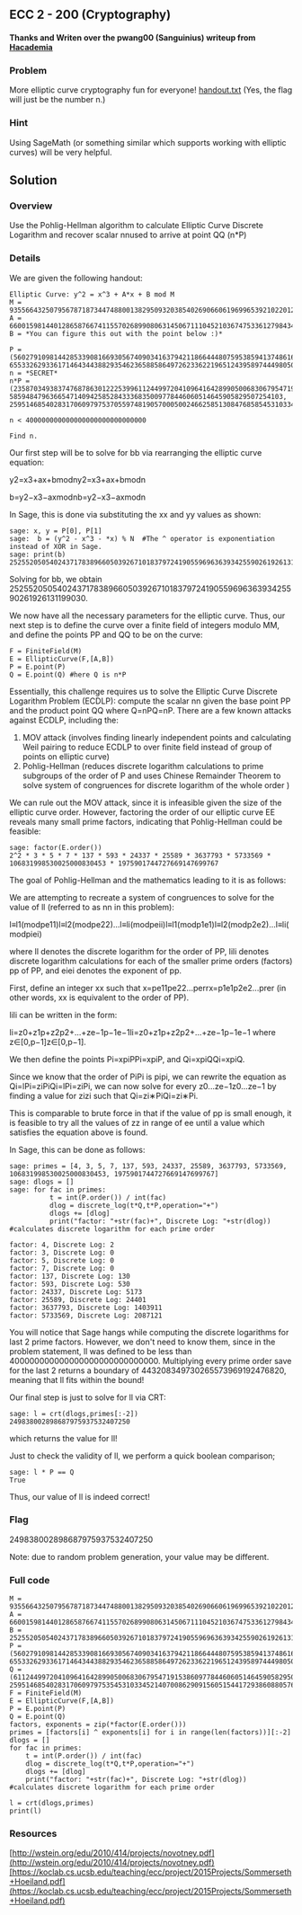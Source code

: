 ## ECC 2 - 200 (Cryptography)

#### Thanks and Writen over the pwang00 (Sanguinius) writeup from [Hacademia](https://hgarrereyn.gitbooks.io/th3g3ntl3man-ctf-writeups/2017/picoCTF_2017/problems/cryptography/ECC2/ECC2.html)

### Problem

More elliptic curve cryptography fun for everyone!  [handout.txt](https://webshell2017.picoctf.com/static/3a2d620286b527a0c022e8726160c907/handout.txt)  (Yes, the flag will just be the number n.)

### Hint

Using SageMath (or something similar which supports working with elliptic curves) will be very helpful.

## Solution

### Overview

Use the Pohlig-Hellman algorithm to calculate Elliptic Curve Discrete Logarithm and recover scalar  nnused to arrive at point  QQ  (n*P)

### Details

We are given the following handout:

```
Elliptic Curve: y^2 = x^3 + A*x + B mod M
M = 93556643250795678718734474880013829509320385402690660619699653921022012489089
A = 66001598144012865876674115570268990806314506711104521036747533612798434904785
B = *You can figure this out with the point below :)*

P = (56027910981442853390816693056740903416379421186644480759538594137486160388926, 65533262933617146434438829354623658858649726233622196512439589744498050226926)
n = *SECRET*
n*P = (235870349383747687863012225399611244997204109641642899050068306795471915386253242655515915989431307599794801199763403, 58594847963665471409425852843336835009778446060514645905829507254103, 25951468540283170609797537055974819057000500246625851308476858545310334521407008629091560515441729386088057610440)

n < 400000000000000000000000000000

Find n.

```

Our first step will be to solve for  bb  via rearranging the elliptic curve equation:

y2=x3+ax+bmodny2=x3+ax+bmodn

b=y2−x3−axmodnb=y2−x3−axmodn

In Sage, this is done via substituting the  xx  and  yy  values as shown:

```
sage: x, y = P[0], P[1]
sage:  b = (y^2 - x^3 - *x) % N  #The ^ operator is exponentiation instead of XOR in Sage.
sage: print(b)
25255205054024371783896605039267101837972419055969636393425590261926131199030
```

Solving for  bb, we obtain 25255205054024371783896605039267101837972419055969636393425590261926131199030.

We now have all the necessary parameters for the elliptic curve. Thus, our next step is to define the curve over a finite field of integers modulo  MM, and define the points  PP  and  QQ  to be on the curve:

```
F = FiniteField(M)
E = EllipticCurve(F,[A,B])
P = E.point(P)
Q = E.point(Q) #here Q is n*P

```

Essentially, this challenge requires us to solve the Elliptic Curve Discrete Logarithm Problem (ECDLP): compute the scalar  nn  given the base point  PP  and the product point  QQ  where  Q=nPQ=nP. There are a few known attacks against ECDLP, including the:

1.  MOV attack (involves finding linearly independent points and calculating Weil pairing to reduce ECDLP to over finite field instead of group of points on elliptic curve)
2.  Pohlig-Hellman (reduces discrete logarithm calculations to prime subgroups of the order of P and uses Chinese Remainder Theorem to solve system of congruences for discrete logarithm of the whole order )

We can rule out the MOV attack, since it is infeasible given the size of the elliptic curve order. However, factoring the order of our elliptic curve  EE  reveals many small prime factors, indicating that Pohlig-Hellman could be feasible:

```
sage: factor(E.order())
2^2 * 3 * 5 * 7 * 137 * 593 * 24337 * 25589 * 3637793 * 5733569 * 106831998530025000830453 * 1975901744727669147699767
```

The goal of Pohlig-Hellman and the mathematics leading to it is as follows:

We are attempting to recreate a system of congruences to solve for the value of  ll  (referred to as  nn  in this problem):

l≡l1(modpe11)l≡l2(modpe22)...l≡li(modpeii)l≡l1(modp1e1)l≡l2(modp2e2)...l≡li(modpiei)

where  ll  denotes the discrete logarithm for the order of  PP,  lili  denotes discrete logarithm calculations for each of the smaller prime orders (factors)  pp  of  PP, and  eiei  denotes the exponent of  pp.

First, define an integer  xx  such that  x=pe11pe22...perrx=p1e1p2e2...prer  (in other words,  xx  is equivalent to the order of  PP).

lili  can be written in the form:

li=z0+z1p+z2p2+...+ze−1p−1e−1li=z0+z1p+z2p2+...+ze−1p−1e−1  where  z∈[0,p−1]z∈[0,p−1].

We then define the points  Pi=xpiPPi=xpiP, and  Qi=xpiQQi=xpiQ.

Since we know that the order of  PiPi  is  pipi, we can rewrite the equation as  Qi=lPi=ziPiQi=lPi=ziPi, we can now solve for every  z0...ze−1z0...ze−1  by finding a value for  zizi  such that  Qi=zi∗PiQi=zi∗Pi.

This is comparable to brute force in that if the value of  pp  is small enough, it is feasible to try all the values of  zz  in range of  ee  until a value which satisfies the equation above is found.

In Sage, this can be done as follows:

```
sage: primes = [4, 3, 5, 7, 137, 593, 24337, 25589, 3637793, 5733569, 106831998530025000830453, 1975901744727669147699767]
sage: dlogs = []
sage: for fac in primes:
          t = int(P.order()) / int(fac)
          dlog = discrete_log(t*Q,t*P,operation="+")
          dlogs += [dlog]
          print("factor: "+str(fac)+", Discrete Log: "+str(dlog)) #calculates discrete logarithm for each prime order

factor: 4, Discrete Log: 2
factor: 3, Discrete Log: 0
factor: 5, Discrete Log: 0
factor: 7, Discrete Log: 0
factor: 137, Discrete Log: 130
factor: 593, Discrete Log: 530
factor: 24337, Discrete Log: 5173
factor: 25589, Discrete Log: 24401
factor: 3637793, Discrete Log: 1403911
factor: 5733569, Discrete Log: 2087121

```

You will notice that Sage hangs while computing the discrete logarithms for last 2 prime factors. However, we don't need to know them, since in the problem statement,  ll  was defined to be less than 400000000000000000000000000000. Multiplying every prime order save for the last 2 returns a boundary of 443208349730265573969192476820, meaning that  ll  fits within the bound!

Our final step is just to solve for  ll  via CRT:

```
sage: l = crt(dlogs,primes[:-2])
249838002898687975937532407250

```

which returns the value for  ll!

Just to check the validity of  ll, we perform a quick boolean comparison;

```
sage: l * P == Q
True

```

Thus, our value of  ll  is indeed correct!

### Flag

249838002898687975937532407250

Note: due to random problem generation, your value may be different.

### Full code

```
M = 93556643250795678718734474880013829509320385402690660619699653921022012489089
A = 66001598144012865876674115570268990806314506711104521036747533612798434904785
B = 25255205054024371783896605039267101837972419055969636393425590261926131199030
P = (56027910981442853390816693056740903416379421186644480759538594137486160388926, 65533262933617146434438829354623658858649726233622196512439589744498050226926)
Q = (61124499720410964164289905006830679547191538609778446060514645905829507254103, 2595146854028317060979753545310334521407008629091560515441729386088057610440)
F = FiniteField(M)
E = EllipticCurve(F,[A,B])
P = E.point(P)
Q = E.point(Q)
factors, exponents = zip(*factor(E.order()))
primes = [factors[i] ^ exponents[i] for i in range(len(factors))][:-2]
dlogs = []
for fac in primes:
    t = int(P.order()) / int(fac)
    dlog = discrete_log(t*Q,t*P,operation="+")
    dlogs += [dlog]
    print("factor: "+str(fac)+", Discrete Log: "+str(dlog)) #calculates discrete logarithm for each prime order

l = crt(dlogs,primes)
print(l)

```

### Resources

[http://wstein.org/edu/2010/414/projects/novotney.pdf](http://wstein.org/edu/2010/414/projects/novotney.pdf)[https://koclab.cs.ucsb.edu/teaching/ecc/project/2015Projects/Sommerseth+Hoeiland.pdf](https://koclab.cs.ucsb.edu/teaching/ecc/project/2015Projects/Sommerseth+Hoeiland.pdf)
<!--stackedit_data:
eyJoaXN0b3J5IjpbMjk3Mzc2NDE3LDE0ODk3NjM4MTddfQ==
-->